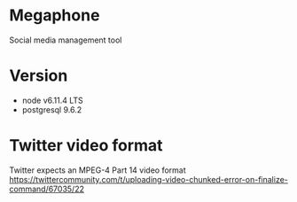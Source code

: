 # Megaphone

Social media management tool

# Version
- node v6.11.4 LTS
- postgresql 9.6.2

# Twitter video format
Twitter expects an MPEG-4 Part 14 video format
https://twittercommunity.com/t/uploading-video-chunked-error-on-finalize-command/67035/22
